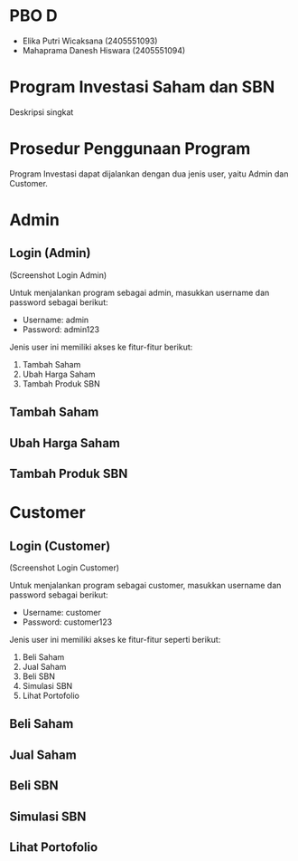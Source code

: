 # PBO D
* Elika Putri Wicaksana (2405551093)
* Mahaprama Danesh Hiswara (2405551094)

# Program Investasi Saham dan SBN
Deskripsi singkat

# Prosedur Penggunaan Program

Program Investasi dapat dijalankan dengan dua jenis user, yaitu Admin dan Customer.

# Admin
## Login (Admin)
(Screenshot Login Admin)

Untuk menjalankan program sebagai admin, masukkan username dan password sebagai berikut:
* Username: admin
* Password: admin123

Jenis user ini memiliki akses ke fitur-fitur berikut:
1. Tambah Saham
2. Ubah Harga Saham
3. Tambah Produk SBN

## Tambah Saham
## Ubah Harga Saham
## Tambah Produk SBN

# Customer
## Login (Customer)
(Screenshot Login Customer)

Untuk menjalankan program sebagai customer, masukkan username dan password sebagai berikut:
* Username: customer
* Password: customer123

Jenis user ini memiliki akses ke fitur-fitur seperti berikut:
1. Beli Saham 
2. Jual Saham            
3. Beli SBN              
4. Simulasi SBN          
5. Lihat Portofolio

## Beli Saham
## Jual Saham
## Beli SBN
## Simulasi SBN
## Lihat Portofolio
